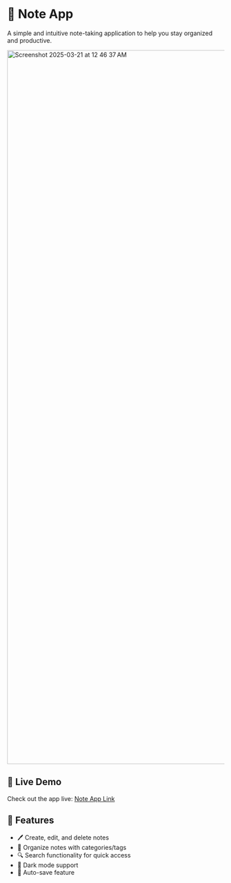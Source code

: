 

# 📝 Note App  

A simple and intuitive note-taking application to help you stay organized and productive.  

<img width="1657" alt="Screenshot 2025-03-21 at 12 46 37 AM" src="https://github.com/user-attachments/assets/d832f260-97d3-4a70-99c4-a66386bad746" />

## 🔗 Live Demo  
Check out the app live: [Note App Link](https://note-app-kim.vercel.app)  

## 🚀 Features  
- 🖊️ Create, edit, and delete notes  
- 📂 Organize notes with categories/tags  
- 🔍 Search functionality for quick access  
- 🌙 Dark mode support  
- 💾 Auto-save feature  
